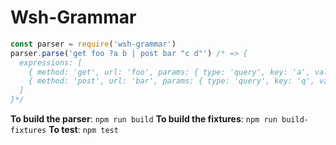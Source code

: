 # Wsh-Grammar

```js
const parser = require('wsh-grammar')
parser.parse('get foo ?a b | post bar "c d"') /* => {
  expressions: [
    { method: 'get', url: 'foo', params: { type: 'query', key: 'a', value: 'b' } },
    { method: 'post', url: 'bar', params: { type: 'query', key: 'q', value: 'c d' } }
  ]
}*/
```

**To build the parser**: `npm run build`
**To build the fixtures**: `npm run build-fixtures` 
**To test**: `npm test`